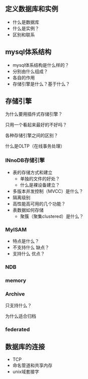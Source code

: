 ## 定义数据库和实例

- 什么是数据库
- 什么是实例？
- 区别和联系





## mysql体系结构

- mysql体系结构是什么样的？
- 分别由什么组成？
- 各自的作用
- 存储引擎是什么？基于什么？



## 存储引擎

为什么要用插件式存储引擎？

只用一个看起来最好的不好吗？

各种存储引擎之间的区别？

什么是OLTP（在线事务处理）



### INnoDB存储引擎

- 表的存储方式和建立
  - 单独的文件的好处？
  - 什么是裸设备建立？
- 多版本并发控制（MVCC）是什么？
- 隔离级别
- 高性能高可用的几个功能？
- 表数据如何存储
  - 聚簇（聚集clustered）是什么？



### MyISAM

- 特点是什么？
- 不支持什么 缺点？
- 支持什么 优点？



### NDB



### memory



### Archive

只支持什么？

为什么适合归档



### federated









## 数据库的连接



- TCP
- 命名管道和共享内存
- unix域套接字







